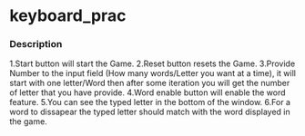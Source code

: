# keyboard_prac

### Description
1.Start button will start the Game.
2.Reset button resets the Game.
3.Provide Number to the input field (How many words/Letter you want at a time), it will start with one letter/Word then after some iteration you will get the number of letter that you have provide.
4.Word enable button will enable the word feature.
5.You can see the typed letter in the bottom of the window.
6.For a word to dissapear the typed letter should match with the word displayed in the game.
